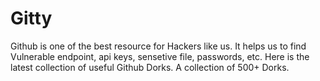 # Gitty

Github is one of the best resource for Hackers like us. It helps us to find Vulnerable endpoint, api keys, sensetive file, passwords, etc. Here is the latest collection of useful Github Dorks. A collection of 500+ Dorks.
